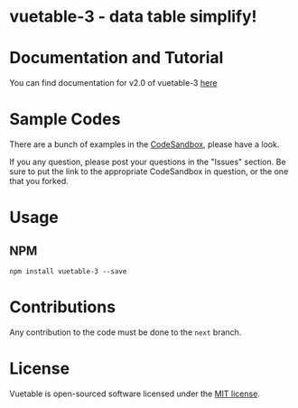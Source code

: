 # vuetable-3 - data table simplify!

# Documentation and Tutorial

You can find documentation for v2.0 of vuetable-3 [here](https://mannyyang.github.io/vuetable-3/)

# Sample Codes

There are a bunch of examples in the [CodeSandbox](https://codesandbox.io/u/ratiw/sandboxes), please have a look.

If you any question, please post your questions in the "Issues" section. Be sure to put the link to the appropriate CodeSandbox in question, or the one that you forked.

# Usage
## NPM

```shell
npm install vuetable-3 --save
```

# Contributions
Any contribution to the code must be done to the `next` branch.

# License
Vuetable is open-sourced software licensed under the [MIT license](http://opensource.org/licenses/MIT).
